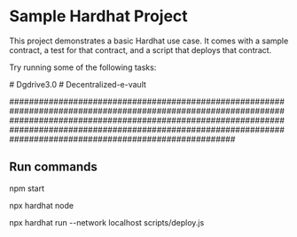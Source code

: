 # Sample Hardhat Project

This project demonstrates a basic Hardhat use case. It comes with a sample contract, a test for that contract, and a script that deploys that contract.

Try running some of the following tasks:

#   D g d r i v e 3 . 0 
 
 # Decentralized-e-vault


##############################################################################################################################################################################################################################################################################


## Run commands 
npm start 


npx hardhat node


npx hardhat run --network localhost scripts/deploy.js
